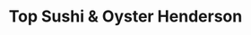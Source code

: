 ---
layout: place
title: Top Sushi & Oyster Henderson
permalink: /nevada/henderson/top-sushi-oyster-henderson.html
stateAbbr: NV
stateName: Nevada
cityName: Henderson
seo:
  type: restaurant
  links: null
place_id: ChIJ-SgdQ4TRyIAR0ltOCmtcBq0
photos:
  - name: >-
      places/ChIJ-SgdQ4TRyIAR0ltOCmtcBq0/photos/AeeoHcIOQigkEJroJDuZfHtuz6_bFJA2gT2W73-4im1fKOQwnWpzfeZRoX3ikqRSVtEvb0Dp3Vt8tzjr-hJXxvMiRzdV1Kk79EZLqngJ1jCb3zPA2e87i9tS-6nLo0ZBMVlLx8Q3A9VR7kEHaG0MCPxb6uAgwbPDB3B87YGkDRPnl4rDIj_UPPlTfcg8SbpM8KgODGbUvwFeUf0dgNWGj4nHSa6eVsITNO5EflyVkNe3YV5OFJACRRt4cq8BlZnos7HQzAYF2RbAym_HMsj9RdGGsYeLjlO4kyABa6j9U8Y8VrzRgQ
    widthPx: 960
    heightPx: 720
    authorAttributions:
      - displayName: Top Sushi & Oyster
        uri: https://maps.google.com/maps/contrib/117017913578234472228
        photoUri: >-
          https://lh3.googleusercontent.com/a-/ALV-UjU1mu9E5_miGDCuiv5tNIUL1HmqH47hC6aVrJsRu0buHPD8Ac0=s100-p-k-no-mo
    flagContentUri: >-
      https://www.google.com/local/imagery/report/?cb_client=maps_api_places.places_api&image_key=!1e10!2sAF1QipP_e2rFsK8hKDS6yhZIDHd7Sx4_V-rDR908ZorT&hl=en-US
    googleMapsUri: >-
      https://www.google.com/maps/place//data=!3m4!1e2!3m2!1sAF1QipP_e2rFsK8hKDS6yhZIDHd7Sx4_V-rDR908ZorT!2e10!4m2!3m1!1s0x80c8d184431d28f9:0xad065c6b0a4e5bd2
  - name: >-
      places/ChIJ-SgdQ4TRyIAR0ltOCmtcBq0/photos/AeeoHcKHE3WfAVnG2A3snKUFrmi-2pXznfRxEIOJzaaU82TZYUQEj3D45--akt2g1GlhCWkXpff-atASJrPgElE12TkpJ-myr4mpDwVnA814vX-RWCVR-lVmBsSvXv2VgpSJEg0pwXXKvXovlPY6Zt_zL-FpZw1nerHorRUsa6GIfKq8smOyBZNc27dwgBcNMigfO2oiHKxEPm0ChKQIaLqD8OZ4YVtp2SLuONA91oX88LtJzw8Lu1CUSgrKvHMUnlSUHYZ6Xz5uIugGV49qRR1k8QlzVHTOTZTR4KLAfeXYiAFh0A
    widthPx: 3000
    heightPx: 3999
    authorAttributions:
      - displayName: Top Sushi & Oyster
        uri: https://maps.google.com/maps/contrib/117017913578234472228
        photoUri: >-
          https://lh3.googleusercontent.com/a-/ALV-UjU1mu9E5_miGDCuiv5tNIUL1HmqH47hC6aVrJsRu0buHPD8Ac0=s100-p-k-no-mo
    flagContentUri: >-
      https://www.google.com/local/imagery/report/?cb_client=maps_api_places.places_api&image_key=!1e10!2sAF1QipN13-_NT4JkAeq7TmFWyaMdRkYVcgP-3E8H9zKJ&hl=en-US
    googleMapsUri: >-
      https://www.google.com/maps/place//data=!3m4!1e2!3m2!1sAF1QipN13-_NT4JkAeq7TmFWyaMdRkYVcgP-3E8H9zKJ!2e10!4m2!3m1!1s0x80c8d184431d28f9:0xad065c6b0a4e5bd2
  - name: >-
      places/ChIJ-SgdQ4TRyIAR0ltOCmtcBq0/photos/AeeoHcLfVYcPJ3JvjAx8tzXSCM4dzxMOPCWU3RiI4ccrc6UbyG6XZ8WcssBjO2hIltJ_64OpriGEXJVp_r2CYdIXAma_paiPZQGUhkFYZVgw367be7aXH5ZJahkNBk0AQ3Adr6jcu3_zXZ4dQN3KC1XGwPyqjnKvn6q1lK_gMvTx2s8oatOss81Q-cQux3jQLb4zGeIHlhs5HWz7SBI4oVIyZ1oGvPoKG1Ao2IO0j48y2lTrK-okc3nRA8BM4UNWKn0M5apMg0Jpv27z_SZw0v-BROqoXJk3s-yb5LNwC7v3qv3AZZRqHrAxCKcjf_LgXlWl9gpmL3ZU3EcS_9nhFneaYkAicMkiAmD3Nr_Hu1TG9Y3V1pLtUrHsKcXDJhx3quSqWiqQDjh-WSmO4v6QGLcP9Sfgn3blCIkdiq112kNFoLMBmXAy
    widthPx: 4000
    heightPx: 3000
    authorAttributions:
      - displayName: ainley mapile
        uri: https://maps.google.com/maps/contrib/114537180373903073018
        photoUri: >-
          https://lh3.googleusercontent.com/a-/ALV-UjUdq355d0gc1gH3rOXRzveKaWW_76F9iidbnDNZA8SbodXj12jJ=s100-p-k-no-mo
    flagContentUri: >-
      https://www.google.com/local/imagery/report/?cb_client=maps_api_places.places_api&image_key=!1e10!2sCIHM0ogKEICAgMCI-NfCxgE&hl=en-US
    googleMapsUri: >-
      https://www.google.com/maps/place//data=!3m4!1e2!3m2!1sCIHM0ogKEICAgMCI-NfCxgE!2e10!4m2!3m1!1s0x80c8d184431d28f9:0xad065c6b0a4e5bd2
  - name: >-
      places/ChIJ-SgdQ4TRyIAR0ltOCmtcBq0/photos/AeeoHcKfvXpD8mcU47mK5_WPtRoAdi98Qs0a53rd04L9Mkj4lxJvXRJOt1SX8woVZvYEeuZDmprqtw3kOZbBMW6Kw3MqMiQVLNJqDLcS4C1S5rIDD8fpJDV262dRm2sUQ8wsngwBwJ-A830V10FAhG52eVd3vPpvcOBXvmhuvopQibaA-sYql3iNdGoXteJ8kQZnITFVXyR3SfIQOzGqVLK3fK3EEq6sqb_Vm_z0FHv8d1xhyeO9RmCu9D6Ja9rDge-bsYeYHCHB717RcpOPxeNg5gWOMfdcVT4jlzI8aX0R7yZg2cjJYo4YJz8u3X8GdJkWRYxSf2GUG1NXK7DLHm83mVOzP5xEu3qvUnpGgVcg8OQTi_x5Uo_H5N3dHsogRpYXY8_lS05xyt5j38McRR5-L2wquespf83edv5ePrC8l1n8hg
    widthPx: 4030
    heightPx: 2687
    authorAttributions:
      - displayName: Yashana Blessings
        uri: https://maps.google.com/maps/contrib/110040010359967644788
        photoUri: >-
          https://lh3.googleusercontent.com/a-/ALV-UjWXyFpLEJpSwMXKhyxAZsu4v62f2JYNJFYcGwurF56zjFWmQ2g=s100-p-k-no-mo
    flagContentUri: >-
      https://www.google.com/local/imagery/report/?cb_client=maps_api_places.places_api&image_key=!1e10!2sCIHM0ogKEICAgIDn-t-4Ug&hl=en-US
    googleMapsUri: >-
      https://www.google.com/maps/place//data=!3m4!1e2!3m2!1sCIHM0ogKEICAgIDn-t-4Ug!2e10!4m2!3m1!1s0x80c8d184431d28f9:0xad065c6b0a4e5bd2
  - name: >-
      places/ChIJ-SgdQ4TRyIAR0ltOCmtcBq0/photos/AeeoHcK594-IxtUPCX9mrpxBJvMj4WTx3wRlZV82scblj-wgIYoufUOJwx5MhIUXJY99-aTNViOOoODN1KJ15NbayIMEaclWTQSiso66VVT57POxYe8t0Yt4Ce8jTfLIYPZrb02jpRwniME9DNAGOg8eK6CUbxypqXx23Fj8VB1BZF11dbkwQ50qVZowYZbsCT9QK4yHniXZJ_kaQ2xmPSyaUO83vc6yc_LvSDzBBKVCJtRKIFV0ecjZOFfT5pbZXbxRyf3VnjmbjfOdL9NaygyOoDlwpDirWDAxw7L0EzGkH7bZIcnSczez95RRIQYwR6efdHs3JrR1fhTS2x43FHUS2KhJeDs5mhMoexsO48Hk1HCEnswejdMyL9eThCbqnPmIKoghvGMRopiSRa0LOhU_HC4u5HWI7nG-KDGxXMb4x3r4f9Uw
    widthPx: 3600
    heightPx: 4800
    authorAttributions:
      - displayName: Elena Sandoval
        uri: https://maps.google.com/maps/contrib/104082700124108600697
        photoUri: >-
          https://lh3.googleusercontent.com/a-/ALV-UjXUOxmQnRxnm0Bw5NLT3sjNhxG1x44v5ARhJEgkJdUajhlwgMgY=s100-p-k-no-mo
    flagContentUri: >-
      https://www.google.com/local/imagery/report/?cb_client=maps_api_places.places_api&image_key=!1e10!2sCIHM0ogKEICAgIDvxbXLyQE&hl=en-US
    googleMapsUri: >-
      https://www.google.com/maps/place//data=!3m4!1e2!3m2!1sCIHM0ogKEICAgIDvxbXLyQE!2e10!4m2!3m1!1s0x80c8d184431d28f9:0xad065c6b0a4e5bd2
  - name: >-
      places/ChIJ-SgdQ4TRyIAR0ltOCmtcBq0/photos/AeeoHcJUz2dQL8Fb_SxBxvI4bLmq8UbFQKcGLDdbn8HhjCPB47RAYE6FQ_w1qRkbgIIELC8PkVgTLKwzH68DCJJyB_9YjCfajDlbHprLytVNkPdaBEEteLyPWz4AI0AFGDlIIRvQutsFdmxr4V6k3_zXpgO-yCttWW814GsnHx6FTdyAvltHoX6hZ-Q7esIECfPM1TZ9v70Oj9hNZt150yGm_RC9ZlSwmmzhx1eKM9q61OMkB0ohOZ6yEzfcEkfwdPYNZjg2mL6SjbIcUpHHkXGOgOF6c4XLeVGR4tj5fd-mf7tCohvBfgZx6BJpR05dSVdtvf84_STjkUmH3HrCBvWCcAR-X2F8oa3jNnB9xvIVnDEuozupGxFNawnJHwhfL5TaDRtv_f2es6DH9U18oQXq5zF5iQGjpN4V-F9paXnz71_9Qo3G
    widthPx: 4800
    heightPx: 3600
    authorAttributions:
      - displayName: Elena Sandoval
        uri: https://maps.google.com/maps/contrib/104082700124108600697
        photoUri: >-
          https://lh3.googleusercontent.com/a-/ALV-UjXUOxmQnRxnm0Bw5NLT3sjNhxG1x44v5ARhJEgkJdUajhlwgMgY=s100-p-k-no-mo
    flagContentUri: >-
      https://www.google.com/local/imagery/report/?cb_client=maps_api_places.places_api&image_key=!1e10!2sCIHM0ogKEICAgIDvxbXL8QE&hl=en-US
    googleMapsUri: >-
      https://www.google.com/maps/place//data=!3m4!1e2!3m2!1sCIHM0ogKEICAgIDvxbXL8QE!2e10!4m2!3m1!1s0x80c8d184431d28f9:0xad065c6b0a4e5bd2
  - name: >-
      places/ChIJ-SgdQ4TRyIAR0ltOCmtcBq0/photos/AeeoHcK6wXF4nijHhG7NX9vqetj4sbYPYD60t8cl6N3HYC-iNuBZdQ96mI5qw20qA3HnxcdNEDr3UxllWFb6VoQTzeJuogod-e5si3ygSmpnaIhYVZtpDHloDG3K2ztawDBolg_62ab-fqL5-lVs8P9byKoOgfAj70WbEneIEsfBbjN_jGUkEtY4BDJOkmgDtm1hXgP18HNPbmNlha00GomzANDpIjDF2owk0TlbpCMS8zpaJOcX5lR8fsg1l9dX_-BzdFmFWEKPgHd_9yXeCIZydLYW8-RQFrzzU0qMZuRiCpxcWLzQ_-UvFYOT5aeejmKjgcRMOhksVA6-t3H2Ja8qYteUHqiCvLD9DyMC1lhCu8R0TUVAv7DJHWo_bPtP0edvf5pl5UXoWiNQLmr-UIzP_0d8qTT6G6kGG3R4GP7N4tWR6p8
    widthPx: 4800
    heightPx: 3600
    authorAttributions:
      - displayName: JY M
        uri: https://maps.google.com/maps/contrib/110122619002597553061
        photoUri: >-
          https://lh3.googleusercontent.com/a/ACg8ocKrD2EpftCh8uRycuq5J7AkjQWAxNtBuVlHCPYHfAVwdAce8Q=s100-p-k-no-mo
    flagContentUri: >-
      https://www.google.com/local/imagery/report/?cb_client=maps_api_places.places_api&image_key=!1e10!2sCIHM0ogKEICAgICXzOmTwQE&hl=en-US
    googleMapsUri: >-
      https://www.google.com/maps/place//data=!3m4!1e2!3m2!1sCIHM0ogKEICAgICXzOmTwQE!2e10!4m2!3m1!1s0x80c8d184431d28f9:0xad065c6b0a4e5bd2
  - name: >-
      places/ChIJ-SgdQ4TRyIAR0ltOCmtcBq0/photos/AeeoHcLoHP2xqpsfO0k-nvURFISgUdTwTbRQ7fAMwk2qVfDCx6rai57rYm_bK4gAE5ZGcy70Km7_b8CXjkLySJStUf0CKQk7pZMz5-CveE_H7unMuO2MuUb0ZfWyb79yvLJK3I9OXd2ialCNzf5fIhs-L16S1VzzIXKXUKiIzJRjywkJ0KDw2Tt0SXmDJTS9E5I2eCl9zdGnoSHkzTLBu7koPtxP7b6YrB8O1esVqJaEkH1FPvdEWsgFLzkwEVBp62pnC7THUf188HyVifSMm46C6NSj_2nDD8nnoCNAO05fUuKt6biQ8ekdeZkv-2vFMKRVYN3ZWuwn8NXQKpyCb4bb1VXEacckkpHDdWEX8j-JglhXzn82esZD4ohDV78Ujmx-F3-oAf8sjjlzRlRg1zFRpQPJth7iqYIvGxfqx89fc8PeKW8
    widthPx: 4032
    heightPx: 3024
    authorAttributions:
      - displayName: Bruce Cohen
        uri: https://maps.google.com/maps/contrib/114247124091322519340
        photoUri: >-
          https://lh3.googleusercontent.com/a/ACg8ocI8uXqaX3W63kbFIVOXZnWmAf1ENDQ7iVjXPcoUttcdWA8_tA=s100-p-k-no-mo
    flagContentUri: >-
      https://www.google.com/local/imagery/report/?cb_client=maps_api_places.places_api&image_key=!1e10!2sCIHM0ogKEICAgIDdnoj_gQE&hl=en-US
    googleMapsUri: >-
      https://www.google.com/maps/place//data=!3m4!1e2!3m2!1sCIHM0ogKEICAgIDdnoj_gQE!2e10!4m2!3m1!1s0x80c8d184431d28f9:0xad065c6b0a4e5bd2
  - name: >-
      places/ChIJ-SgdQ4TRyIAR0ltOCmtcBq0/photos/AeeoHcKcXQDt-JhkqWJDja33Iqya72dKlRmwgbfgcRXW5BrINpyiWBSBoF2z_73uVga-swvGfPFuwH0dcEqTCoCEyV-CGHzOJM4857p9dq4sdeOKP6BgCTAmVbjKIGMolMsJTLat7JXcm0h_Q58eNB4r0FuQ8uHObMCJWUyTd3TZbVxVvfZJXBEuTKWf7xg1p7hg30L61p0TCAUHMSclytCTvstuOdTqgyXr3DiUqYrt7maPr8RrdxRXAaJXfg6oRF5YEg9MOwLyBoTCMYkW17oW8Yfof9TDXyHSwgQmGMO_y6_PAhv1n_USIYh6wV7aKzEfibXAiIQ4cYE90wyLtsijTnU5gy2e5gBFtIDczK4kVx3BYBb8QudxJMjivHy_3d3-EL-oIUMgxliJ4_wl0wxDDPef8yVMi0XqDdBcQh5GG-QQ-xLq
    widthPx: 2750
    heightPx: 2409
    authorAttributions:
      - displayName: Michael Datuin
        uri: https://maps.google.com/maps/contrib/104413569060189538314
        photoUri: >-
          https://lh3.googleusercontent.com/a-/ALV-UjV0Kar3JikLuExThz5dOwZNfERntuu3VlcaGMqA_Ahuhykp-biR_Q=s100-p-k-no-mo
    flagContentUri: >-
      https://www.google.com/local/imagery/report/?cb_client=maps_api_places.places_api&image_key=!1e10!2sCIHM0ogKEICAgIDXwdm15gE&hl=en-US
    googleMapsUri: >-
      https://www.google.com/maps/place//data=!3m4!1e2!3m2!1sCIHM0ogKEICAgIDXwdm15gE!2e10!4m2!3m1!1s0x80c8d184431d28f9:0xad065c6b0a4e5bd2
  - name: >-
      places/ChIJ-SgdQ4TRyIAR0ltOCmtcBq0/photos/AeeoHcL7xm73H-dcPcb0llRnvqicZgxTgiArnogpDFhgN9FZJYp6EBVp_-OJu4tNv1RF80uUfdlLsUbuhGNO4FTjYvz7aig78R04qVjH2O4QwBAmwGVyDDXyZbeZGq1o0E-XTgTz6Y26tbkcc82M-VU6C3ha3qLaQOm3cFK0w3o6fTre8AUvWlBluXah_hvdjRPjQuD_ihmOSiX_53kdEmRdMW_xwnwvvETC8aYTUzKMpVaWE8-lA_GK8oZoVNzKW5jd09SB92bVfwi7bbgNckl88P45--DvGgpIxBEftg1rJT2rWy1Nk8xiru7Jy9QusRIT8oJcXQZ50ls58UkNphzjYz6U31YCo09CH6zCxCqCSQ20mhh-Tz0FOIOF960Ni5m4w4PJuT3tYO7aFVeb-LFnDVTRM4txOJ2FG3y-nWl9XO57zw
    widthPx: 4800
    heightPx: 3599
    authorAttributions:
      - displayName: Greg Fournier
        uri: https://maps.google.com/maps/contrib/102087586323504662512
        photoUri: >-
          https://lh3.googleusercontent.com/a-/ALV-UjXPjlUwlJ_2lUX76sUMEKd2iP1KtgGXS91WBVmT5j2G34KF_ITa2w=s100-p-k-no-mo
    flagContentUri: >-
      https://www.google.com/local/imagery/report/?cb_client=maps_api_places.places_api&image_key=!1e10!2sCIHM0ogKEICAgIChuP6QBg&hl=en-US
    googleMapsUri: >-
      https://www.google.com/maps/place//data=!3m4!1e2!3m2!1sCIHM0ogKEICAgIChuP6QBg!2e10!4m2!3m1!1s0x80c8d184431d28f9:0xad065c6b0a4e5bd2
address: '4500 Sunset Rd #36, Henderson, NV 89014, USA'
street: '4500 Sunset Rd #36'
city: Henderson
state: NV
zip: '89014'
country: USA
neighborhood: Green Valley North
latitude: '36.072292'
longitude: '-115.074741'
accessibility_options:
  wheelchairAccessibleParking: true
  wheelchairAccessibleEntrance: true
  wheelchairAccessibleRestroom: true
  wheelchairAccessibleSeating: true
business_status: OPERATIONAL
name: Top Sushi & Oyster Henderson
google_maps_links:
  directionsUri: >-
    https://www.google.com/maps/dir//''/data=!4m7!4m6!1m1!4e2!1m2!1m1!1s0x80c8d184431d28f9:0xad065c6b0a4e5bd2!3e0
  placeUri: https://maps.google.com/?cid=12467754233225960402
  writeAReviewUri: >-
    https://www.google.com/maps/place//data=!4m3!3m2!1s0x80c8d184431d28f9:0xad065c6b0a4e5bd2!12e1
  reviewsUri: >-
    https://www.google.com/maps/place//data=!4m4!3m3!1s0x80c8d184431d28f9:0xad065c6b0a4e5bd2!9m1!1b1
  photosUri: >-
    https://www.google.com/maps/place//data=!4m3!3m2!1s0x80c8d184431d28f9:0xad065c6b0a4e5bd2!10e5
primary_type: Sushi Restaurant
opening_hours:
  regular: null
  current: null
secondary_opening_hours:
  regular:
    weekdayDescriptions: null
    type: null
  current:
    weekdayDescriptions: null
    type: null
phone: null
price_level: null
price_range: null
rating: null
rating_count: 0
website: null
description: >-
  Discover Top Sushi & Oyster in Henderson, NV$$$Top Sushi & Oyster in
  Henderson, NV, stands out as a welcoming spot for fresh sushi enthusiasts,
  offering a relaxed atmosphere perfect for casual dining. This establishment
  features an extensive array of rolls, oysters, and sake selections, along with
  appealing all-you-can-eat choices that cater to those seeking variety in their
  meals. Accessibility is a key highlight, with options like wheelchair-friendly
  parking and entrances making it easy for everyone to enjoy the experience. The
  menu draws from Japanese influences, providing a satisfying blend of flavors
  that appeal to both locals and visitors looking for quality sushi options
  nearby. Whether you're in the mood for inventive dishes or classic favorites,
  this spot delivers a straightforward yet enjoyable dining vibe.
generative_summary: >-
  Discover Top Sushi & Oyster in Henderson, NV$$$Top Sushi & Oyster in
  Henderson, NV, stands out as a welcoming spot for fresh sushi enthusiasts,
  offering a relaxed atmosphere perfect for casual dining. This establishment
  features an extensive array of rolls, oysters, and sake selections, along with
  appealing all-you-can-eat choices that cater to those seeking variety in their
  meals. Accessibility is a key highlight, with options like wheelchair-friendly
  parking and entrances making it easy for everyone to enjoy the experience. The
  menu draws from Japanese influences, providing a satisfying blend of flavors
  that appeal to both locals and visitors looking for quality sushi options
  nearby. Whether you're in the mood for inventive dishes or classic favorites,
  this spot delivers a straightforward yet enjoyable dining vibe.
generative_disclosure: Summarized by AI using the Grok-3-Mini model.
reviews: null
review_summary: >-
  What Customers Are Sharing$$$Visitors often rave about the all-you-can-eat
  deals at this sushi spot, highlighting the fresh variety of options like
  nigiri and oysters that make for a satisfying meal. Many appreciate the
  generous portions and quick, friendly service that keeps things feeling light
  and efficient, ideal for groups or a casual night out. Folks frequently
  mention the tasty additions, such as baked green mussels and unique desserts,
  adding a fun twist to the overall experience. While opinions vary, the general
  buzz leans positive, with praise for the attentive staff and solid value that
  encourages repeat visits. Overall, it's a go-to choice for anyone in the area
  wanting reliable, flavorful sushi without the fuss.
review_disclosure: Summarized by AI using the Grok-3-Mini model.
parking_options: null
payment_options: null
allow_dogs: null
curbside_pickup: null
delivery: null
dine_in: null
good_for_children: null
good_for_groups: null
good_for_sports: null
live_music: null
menu_for_children: null
outdoor_seating: null
reservable: null
restroom: null
serves_beer: null
serves_breakfast: null
serves_brunch: null
serves_cocktails: null
serves_coffee: null
serves_dinner: null
serves_dessert: null
serves_lunch: null
serves_vegetarian_food: null
serves_wine: null
takeout: null
update_category: pro
places_description: null

---